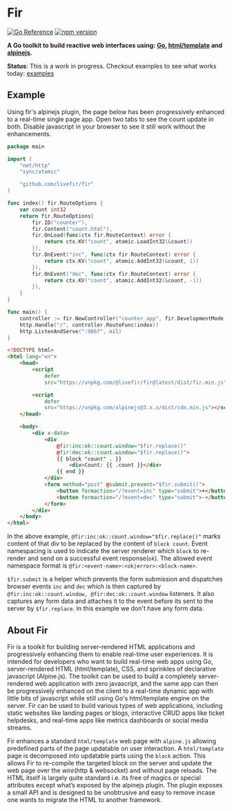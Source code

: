 # Fir

[![Go Reference](https://pkg.go.dev/badge/github.com/livefir/fir.svg)](https://pkg.go.dev/github.com/livefir/fir) 
[![npm version](https://badge.fury.io/js/@livefir%2Ffir.svg)](https://badge.fury.io/js/@livefir%2Ffir)

**A Go toolkit to build reactive web interfaces using: [Go](https://go.dev/), [html/template](https://pkg.go.dev/html/template) and [alpinejs](https://alpinejs.dev/).**

**Status**: This is a work in progress. Checkout examples to see what works today: [examples](./examples/)


## Example

Using fir's alpinejs plugin, the page below has been progressively enhanced to a real-time single page app. Open two tabs to see the count update in both. Disable javascript in your browser to see it still work without the enhancements.

```go
package main

import (
	"net/http"
	"sync/atomic"

	"github.com/livefir/fir"
)

func index() fir.RouteOptions {
	var count int32
	return fir.RouteOptions{
		fir.ID("counter"),
		fir.Content("count.html"),
		fir.OnLoad(func(ctx fir.RouteContext) error {
			return ctx.KV("count", atomic.LoadInt32(&count))
		}),
		fir.OnEvent("inc", func(ctx fir.RouteContext) error {
			return ctx.KV("count", atomic.AddInt32(&count, 1))
		}),
		fir.OnEvent("dec", func(ctx fir.RouteContext) error {
			return ctx.KV("count", atomic.AddInt32(&count, -1))
		}),
	}
}

func main() {
	controller := fir.NewController("counter_app", fir.DevelopmentMode(true))
	http.Handle("/", controller.RouteFunc(index))
	http.ListenAndServe(":9867", nil)
}
```

```html
<!DOCTYPE html>
<html lang="en">
    <head>
        <script
            defer
            src="https://unpkg.com/@livefir/fir@latest/dist/fir.min.js"></script>

        <script
            defer
            src="https://unpkg.com/alpinejs@3.x.x/dist/cdn.min.js"></script>
    </head>

    <body>
        <div x-data>
            <div
                @fir:inc:ok::count.window="$fir.replace()"
                @fir:dec:ok::count.window="$fir.replace()">
                {{ block "count" . }}
                    <div>Count: {{ .count }}</div>
                {{ end }}
            </div>
            <form method="post" @submit.prevent="$fir.submit()">
                <button formaction="/?event=inc" type="submit">+</button>
                <button formaction="/?event=dec" type="submit">-</button>
            </form>
        </div>
    </body>
</html>
```

In the above example, `@fir:inc:ok::count.window="$fir.replace()"` marks content of that div to be replaced by the content of `block count`. Event namespacing is used to indicate the server renderer which `block` to re-render and send on a successful event response(`ok`). The allowed event namespace format is `@fir:<event-name>:<ok|error>:<block-name>`. 

`$fir.submit` is a helper which prevents the form submission and dispatches browser events `inc` and `dec` which is then captured by `@fir:inc:ok::count.window, @fir:dec:ok::count.window` listeners. It also captures any form data and attaches it to the event before its sent to the server by `$fir.replace`. In this example we don't have any form data.

## About Fir

Fir is a toolkit for building server-rendered HTML applications and progressively enhancing them to enable real-time user experiences. It is intended for developers who want to build real-time web apps using Go, server-rendered HTML (html/template), CSS, and sprinkles of declarative javascript (Alpine.js). The toolkit can be used to build a completely server-rendered web application with zero javascript, and the same app can then be progressively enhanced on the client to a real-time dynamic app with little bits of javascript while still using Go's html/template engine on the server. Fir can be used to build various types of web applications, including static websites like landing pages or blogs, interactive CRUD apps like ticket helpdesks, and real-time apps like metrics dashboards or social media streams.

Fir enhances a standard `html/template` web page with `alpine.js` allowing predefined parts of the page updatable on user interaction. A `html/template` page is decomposed into updatable parts using the `block` action. This allows Fir to re-compile the targeted block on the server and update the web page over the *wire*(http & websocket) and without page reloads. 
The HTML itself is largely quite standard i.e. its free of magics or special attributes except what’s exposed by the alpinejs plugin. The plugin exposes a small API and is designed to be unobtrusive and easy to remove incase one wants to migrate the HTML to another framework. 